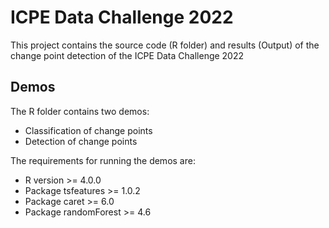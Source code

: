 # ICPE Data Challenge 2022

This project contains the source code (R folder) and results (Output) of the change point detection of the ICPE Data Challenge 2022 

## Demos

The R folder contains two demos:
* Classification of change points
* Detection of change points

The requirements for running the demos are:
* R version >= 4.0.0
* Package tsfeatures >= 1.0.2
* Package caret >= 6.0
* Package randomForest >= 4.6
